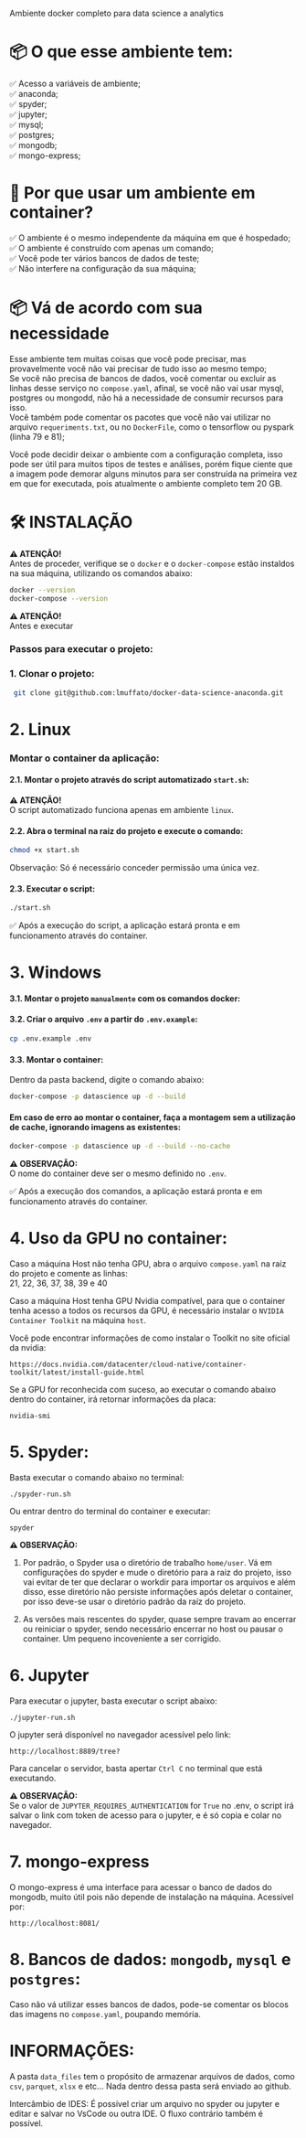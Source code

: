 Ambiente docker completo para data science a analytics

# 📦 O que esse ambiente tem:
✅ Acesso a variáveis de ambiente;<br/>
✅ anaconda;<br/>
✅ spyder;<br/>
✅ jupyter;<br/>
✅ mysql;<br/>
✅ postgres;<br/>
✅ mongodb;<br/>
✅ mongo-express;<br/>

# 🐋 Por que usar um ambiente em container?
✅ O ambiente é o mesmo independente da máquina em que é hospedado;<br/>
✅ O ambiente é construído com apenas um comando;<br/>
✅ Você pode ter vários bancos de dados de teste;<br/>
✅ Não interfere na configuração da sua máquina;<br/>

# 📦 Vá de acordo com sua necessidade
Esse ambiente tem muitas coisas que você pode precisar, mas provavelmente você não vai precisar de tudo isso ao mesmo tempo;<br>
Se você não precisa de bancos de dados, você comentar ou excluir as linhas desse serviço no `compose.yaml`, afinal, se você não vai usar mysql, postgres ou mongodd, não há a necessidade de consumir recursos para isso.<br/>
Você também pode comentar os pacotes que você não vai utilizar no arquivo `requeriments.txt`, ou no `DockerFile`, como o tensorflow ou pyspark (linha 79 e 81);<br/>

Você pode decidir deixar o ambiente com a configuração completa, isso pode ser útil para muitos tipos de testes e análises, porém fique ciente que a imagem pode demorar alguns minutos para ser construída na primeira vez em que for executada, pois atualmente o ambiente completo tem 20 GB.<br/>

# 🛠️ INSTALAÇÃO

**⚠️ ATENÇÃO!**<br/>
Antes de proceder, verifique se o `docker` e o `docker-compose` estão instaldos na sua máquina, utilizando os comandos abaixo:
```bash
docker --version
docker-compose --version
```

**⚠️ ATENÇÃO!**<br/>
Antes e executar 

### Passos para executar o projeto:

### 1. Clonar o projeto:
```bash
 git clone git@github.com:lmuffato/docker-data-science-anaconda.git
```

# 2. Linux

### Montar o container da aplicação:
#### 2.1. Montar o projeto através do script automatizado `start.sh`:<br>

**⚠️ ATENÇÃO!**<br/>
O script automatizado funciona apenas em ambiente `linux`. <br>

#### 2.2. Abra o terminal na raiz do projeto e execute o comando:
```bash
chmod +x start.sh
```
Observação: Só é necessário conceder permissão uma única vez.<br>

#### 2.3. Executar o script:
```bash
./start.sh
```

✅ Após a execução do script, a aplicação estará pronta e em funcionamento através do container.

# 3. Windows

#### 3.1. Montar o projeto `manualmente` com os comandos docker:

#### 3.2. Criar o arquivo `.env` a partir do `.env.example`:
```bash
cp .env.example .env
```

#### 3.3. Montar o container:
Dentro da pasta backend, digite o comando abaixo:
```bash
docker-compose -p datascience up -d --build
```

#### Em caso de erro ao montar o container, faça a montagem sem a utilização de cache, ignorando imagens as existentes:
```bash
docker-compose -p datascience up -d --build --no-cache
```
**⚠️ OBSERVAÇÃO:**<br/>
O nome do container deve ser o mesmo definido no `.env`.


✅ Após a execução dos comandos, a aplicação estará pronta e em funcionamento através do container.

# 4. Uso da GPU no container:

Caso a máquina Host não tenha GPU, abra o arquivo `compose.yaml` na raiz do projeto e comente as linhas: <br>
21, 22, 36, 37, 38, 39 e 40
<br>

Caso a máquina Host tenha GPU Nvidia compatível, para que o container tenha acesso a todos os recursos da GPU, é necessário instalar o `NVIDIA Container Toolkit` na máquina `host`.

Você pode encontrar informações de como instalar o Toolkit no site oficial da nvidia:
```
https://docs.nvidia.com/datacenter/cloud-native/container-toolkit/latest/install-guide.html
```

Se a GPU for reconhecida com suceso, ao executar o comando abaixo dentro do container, irá retornar informações da placa:
```
nvidia-smi
```

# 5. Spyder:
Basta executar o comando abaixo no terminal:
```
./spyder-run.sh
```

Ou entrar dentro do terminal do container e executar:
```
spyder
```

**⚠️ OBSERVAÇÃO:**<br/>
1. Por padrão, o Spyder usa o diretório de trabalho `home/user`.
Vá em configurações do spyder e mude o diretório para a raiz do projeto, isso vai evitar de ter que declarar o workdir para importar os arquivos e além disso, esse diretório não persiste informações após deletar o container, por isso deve-se usar o diretório padrão da raíz do projeto.

2. As versões mais rescentes do spyder, quase sempre travam ao encerrar ou reiniciar o spyder, sendo necessário encerrar no host ou pausar o container. Um pequeno incoveniente a ser corrigido.

# 6. Jupyter
Para executar o jupyter, basta executar o script abaixo:
```
./jupyter-run.sh
```

O jupyter será disponível no navegador acessível pelo link:
```
http://localhost:8889/tree?
```

Para cancelar o servidor, basta apertar `Ctrl C` no terminal que está executando.

**⚠️ OBSERVAÇÃO:**<br/>
Se o valor de `JUPYTER_REQUIRES_AUTHENTICATION` for `True` no .env, o script irá salvar o link com token de acesso para o jupyter, e é só copia e colar no navegador.

# 7. mongo-express

O mongo-express é uma interface para acessar o banco de dados do mongodb, muito útil pois não depende de instalação na máquina.
Acessível por:
```
http://localhost:8081/
```

# 8. Bancos de dados: `mongodb`, `mysql` e `postgres`:
Caso não vá utilizar esses bancos de dados, pode-se comentar os blocos das imagens no `compose.yaml`, poupando memória.

# INFORMAÇÕES:
A pasta `data_files` tem o propósito de armazenar arquivos de dados, como `csv`, `parquet`, `xlsx` e etc... Nada dentro dessa pasta será enviado ao github.

Intercâmbio de IDES:
É possível criar um arquivo no spyder ou jupyter e editar e salvar no VsCode ou outra IDE. O fluxo contrário também é possível.
